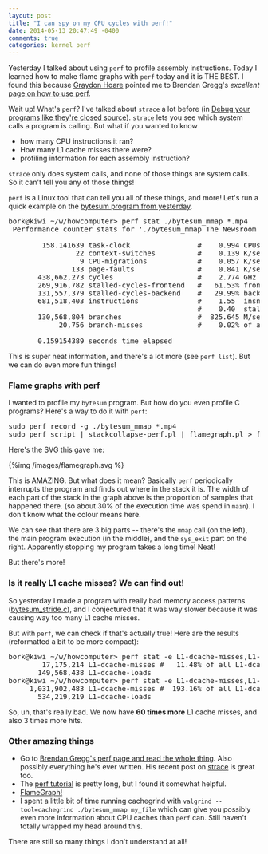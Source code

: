 ```yaml
---
layout: post
title: "I can spy on my CPU cycles with perf!"
date: 2014-05-13 20:47:49 -0400
comments: true
categories: kernel perf
---
```


Yesterday I talked about using `perf` to profile assembly
instructions. Today I learned how to make flame graphs with `perf`
today and it is THE BEST. I found this because
[Graydon Hoare](https://twitter.com/graydon_moz) pointed me to Brendan
Gregg's *excellent*
[page on how to use perf](http://www.brendangregg.com/perf.html).

Wait up! What's `perf`? I've talked about `strace` a lot before (in
[Debug your programs like they're closed source](http://jvns.ca/blog/2014/04/20/debug-your-programs-like-theyre-closed-source/)).
`strace` lets you see which system calls a program is calling. But
what if you wanted to know

* how many CPU instructions it ran?
* How many L1 cache misses there were?
* profiling information for each assembly instruction?

`strace` only does system calls, and none of those things are system
calls. So it can't tell you any of those things!

<!-- more -->

`perf` is a Linux tool that can tell you all of these things, and
more! Let's run a quick example on the
[bytesum program from yesterday](http://jvns.ca/blog/2014/05/12/computers-are-fast/).

<pre>
bork@kiwi ~/w/howcomputer> perf stat ./bytesum_mmap *.mp4
 Performance counter stats for './bytesum_mmap The Newsroom S01E04.mp4':

        158.141639 task-clock                #    0.994 CPUs utilized          
                22 context-switches          #    0.139 K/sec                  
                 9 CPU-migrations            #    0.057 K/sec                  
               133 page-faults               #    0.841 K/sec                  
       438,662,273 cycles                    #    2.774 GHz                     [82.43%]
       269,916,782 stalled-cycles-frontend   #   61.53% frontend cycles idle    [82.38%]
       131,557,379 stalled-cycles-backend    #   29.99% backend  cycles idle    [66.66%]
       681,518,403 instructions              #    1.55  insns per cycle        
                                             #    0.40  stalled cycles per insn [84.88%]
       130,568,804 branches                  #  825.645 M/sec                   [84.85%]
            20,756 branch-misses             #    0.02% of all branches         [83.68%]

       0.159154389 seconds time elapsed
</pre>

This is super neat information, and there's a lot more (see `perf
list`). But we can do even more fun things!

### Flame graphs with perf

I wanted to profile my `bytesum` program. But how do you even profile
C programs? Here's a way to do it with `perf`:

<pre>
sudo perf record -g ./bytesum_mmap *.mp4
sudo perf script | stackcollapse-perf.pl | flamegraph.pl > flamegraph.svg
</pre>

Here's the SVG this gave me:

{%img /images/flamegraph.svg %}

This is AMAZING. But what does it mean? Basically `perf` periodically
interrupts the program and finds out where in the stack it is. The
width of each part of the stack in the graph above is the proportion
of samples that happened there. (so about 30% of the execution time
was spend in `main`). I don't know what the colour means here.

We can see that there are 3 big parts -- there's the `mmap` call (on
the left), the main program execution (in the middle), and the
`sys_exit` part on the right. Apparently stopping my program takes a
long time! Neat!

But there's more!


### Is it really L1 cache misses? We can find out!

So yesterday I made a program with really bad memory access patterns
([bytesum_stride.c](https://github.com/jvns/howcomputer/blob/master/bytesum_stride.c)),
and I conjectured that it was way slower because it was causing way
too many L1 cache misses.

But with `perf`, we can check if that's actually true! Here are the
results (reformatted a bit to be more compact):

<pre>
bork@kiwi ~/w/howcomputer> perf stat -e L1-dcache-misses,L1-dcache-loads ./bytesum_mmap *.mp4
        17,175,214 L1-dcache-misses #   11.48% of all L1-dcache hits  
       149,568,438 L1-dcache-loads
bork@kiwi ~/w/howcomputer> perf stat -e L1-dcache-misses,L1-dcache-loads ./bytesum_stride *.mp4 1000
     1,031,902,483 L1-dcache-misses #  193.16% of all L1-dcache hits  
       534,219,219 L1-dcache-loads
</pre>

So, uh, that's really bad. We now have **60 times more** L1 cache
misses, and also 3 times more hits.

### Other amazing things

* Go to
  [Brendan Gregg's perf page and read the whole thing](http://www.brendangregg.com/perf.html).
  Also possibly everything he's ever written. His recent post on
  [strace](http://www.brendangregg.com/blog/2014-05-11/strace-wow-much-syscall.html)
  is great too.
* The [perf tutorial](https://perf.wiki.kernel.org/index.php/Tutorial)
  is pretty long, but I found it somewhat helpful.
* [FlameGraph!](https://github.com/brendangregg/FlameGraph)
* I spent a little bit of time running cachegrind with
  `valgrind --tool=cachegrind ./bytesum_mmap my_file`
  which can give you possibly even more information about CPU caches
  than `perf` can. Still haven't totally wrapped my head around this.

There are still so many things I don't understand at all!
